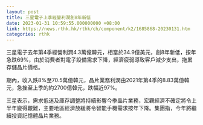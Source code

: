 ```yaml
---
layout: post
title: 三星電子上季經營利潤創8年新低
date: 2023-01-31 10:59:55.000000000 +08:00
link: https://news.rthk.hk/rthk/ch/component/k2/1685868-20230131.htm
categories: rthk
---
```


三星電子去年第4季經營利潤4.3萬億韓元，相當於34.9億美元，創8年新低，按年急跌69%，由於消費者對電子設備需求下降，經濟疲弱導致客戶減少支出，拖累存儲晶片價格。

期內，收入跌8%至70.5萬億韓元，晶片業務利潤由2021年第4季的8.83萬億韓元，急挫至上季的約2700億韓元，跌幅近97%。

三星表示，需求低迷及庫存調整將持續影響今季晶片業務，宏觀經濟不確定將令上半年變得艱難，主要地區經濟放緩將令智能手機需求按年下降。集團指，今年將繼續投資記憶體晶片業務。
